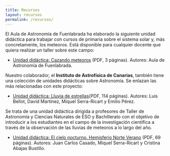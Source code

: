 ```yaml
---
title: Recursos
layout: recursos
permalink: /recursos/
---
```


El Aula de Astronomía de Fuenlabrada ha elaborado la siguiente unidad didáctica para trabajar con cursos de primaria sobre el sistema solar y, más concretamente, los meteoros. Está disponible para cualquier docente que quiera realizar un taller sobre este campo:

+ [Unidad didáctica: Cazando meteoros](../docs/images/UNIDAD_DIDACTICA_PARA_PRIMARIA_METEOROS_1.pdf) (PDF, 3 páginas). Autores: Aula de Astronomía de Fuenlabrada.

Nuestro colaborador, el **Instituto de Astrofísica de Canarias**, también tiene una colección de unidades didácticas sobre Astronomía. Se enlazan las más relacionadas con este proyecto:

+ [Unidad didáctica: Lluvia de estrellas](https://www.iac.es/es/divulgacion/ediciones/lluvia-de-estrellas-unidad-didactica)(PDF, 114 páginas). Autores: Luis Bellot, David Martínez, Miquel Serra-Ricart y Emilio Pérez. 

Se trata de una unidad didáctica dirigida a profesores de Taller de Astronomía y Ciencias Naturales de ESO y Bachillerato con el objetivo de introducir a los estudiantes en el campo de la investigación científica a través de la observación de las lluvias de meteoros a lo largo del año.

+ [Unidad didáctica: El cielo nocturno. Hemisferio Norte Verano](https://www.iac.es/cosmoeduca/enlaces/cielos.pdf) (PDF, 69 páginas). Autores: Juan Carlos Casado, Miquel Serra-Ricart y Cristina Abajas Bustillo. 

